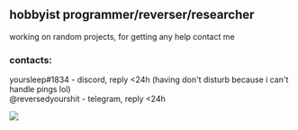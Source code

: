 ## hobbyist programmer/reverser/researcher

working on random projects, for getting any help contact me

### contacts: <br>
yoursleep#1834 - discord, reply <24h (having don't disturb because i can't handle pings lol)<br>
@reversedyourshit - telegram, reply <24h
<br>

![](https://komarev.com/ghpvc/?username=notyoursleep&color=7ea889)

